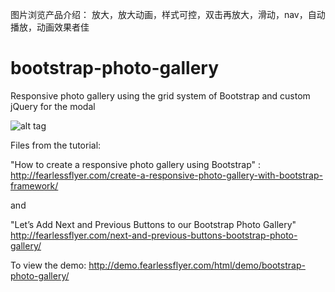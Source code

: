 图片浏览产品介绍：
放大，放大动画，样式可控，双击再放大，滑动，nav，自动播放，动画效果者佳



# bootstrap-photo-gallery
Responsive photo gallery using the grid system of Bootstrap and custom jQuery for the modal

![alt tag](http://cdn.fearlessflyer.com/main/wp-content/uploads/2013/11/bootstrap-gallery-animated.gif)


Files from the tutorial:

"How to create a responsive photo gallery using Bootstrap" :
http://fearlessflyer.com/create-a-responsive-photo-gallery-with-bootstrap-framework/

and 

"Let’s Add Next and Previous Buttons to our Bootstrap Photo Gallery"
http://fearlessflyer.com/next-and-previous-buttons-bootstrap-photo-gallery/

To view the demo: 
http://demo.fearlessflyer.com/html/demo/bootstrap-photo-gallery/
